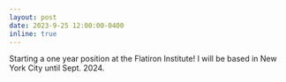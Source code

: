 ```yaml
---
layout: post
date: 2023-9-25 12:00:00-0400
inline: true
---
```


Starting a one year position at the Flatiron Institute! I will be based in New York City until Sept. 2024.
